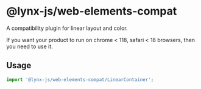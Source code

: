 # @lynx-js/web-elements-compat

A compatibility plugin for linear layout and color.

If you want your product to run on chrome < 118, safari < 18 browsers, then you need to use it.

## Usage

```javascript
import '@lynx-js/web-elements-compat/LinearContainer';
```
